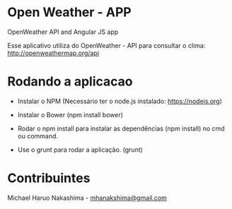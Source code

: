 # Open Weather - APP
OpenWeather API and Angular JS app

Esse aplicativo utiliza do OpenWeather - API para consultar o clima: http://openweathermap.org/api

# Rodando a aplicacao
* Instalar o NPM (Necessário ter o node.js instalado: https://nodejs.org)
* Instalar o Bower (npm install bower)
* Rodar o npm install para instalar as dependências (npm install) no cmd ou command.

* Use o grunt para rodar a aplicação. (grunt)

# Contribuintes
Michael Haruo Nakashima - mhanakshima@gmail.com
